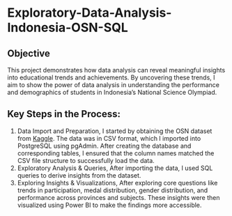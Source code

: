 # Exploratory-Data-Analysis-Indonesia-OSN-SQL
## Objective
This project demonstrates how data analysis can reveal meaningful insights into educational trends and achievements. By uncovering these trends, I aim to show the power of data analysis in understanding the performance and demographics of students in Indonesia’s National Science Olympiad.
## Key Steps in the Process:
1. Data Import and Preparation,
I started by obtaining the OSN dataset from [Kaggle](https://www.kaggle.com/datasets/anakpindahan/indonesia-national-science-olympiad-osn). The data was in CSV format, which I imported into PostgreSQL using pgAdmin. After creating the database and corresponding tables, I ensured that the column names matched the CSV file structure to successfully load the data.
2. Exploratory Analysis & Queries,
After importing the data, I used SQL queries to derive insights from the dataset. 
4. Exploring Insights & Visualizations,
After exploring core questions like trends in participation, medal distribution, gender distribution, and performance across provinces and subjects. These insights were then visualized using Power BI to make the findings more accessible.
